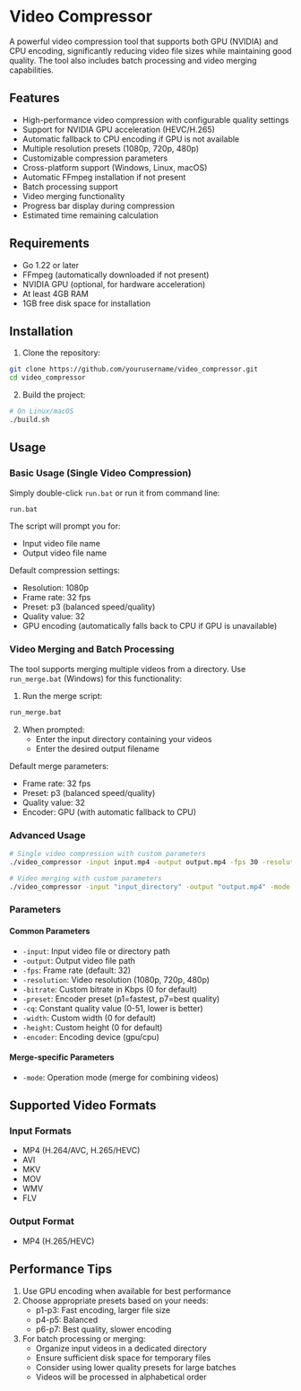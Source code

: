 # Video Compressor

A powerful video compression tool that supports both GPU (NVIDIA) and CPU encoding, significantly reducing video file sizes while maintaining good quality. The tool also includes batch processing and video merging capabilities.

## Features

- High-performance video compression with configurable quality settings
- Support for NVIDIA GPU acceleration (HEVC/H.265)
- Automatic fallback to CPU encoding if GPU is not available
- Multiple resolution presets (1080p, 720p, 480p)
- Customizable compression parameters
- Cross-platform support (Windows, Linux, macOS)
- Automatic FFmpeg installation if not present
- Batch processing support
- Video merging functionality
- Progress bar display during compression
- Estimated time remaining calculation

## Requirements

- Go 1.22 or later
- FFmpeg (automatically downloaded if not present)
- NVIDIA GPU (optional, for hardware acceleration)
- At least 4GB RAM
- 1GB free disk space for installation

## Installation

1. Clone the repository:
```bash
git clone https://github.com/yourusername/video_compressor.git
cd video_compressor
```

2. Build the project:
```bash
# On Linux/macOS
./build.sh
```

## Usage

### Basic Usage (Single Video Compression)

Simply double-click `run.bat` or run it from command line:

```bash
run.bat
```

The script will prompt you for:
- Input video file name
- Output video file name

Default compression settings:
- Resolution: 1080p
- Frame rate: 32 fps
- Preset: p3 (balanced speed/quality)
- Quality value: 32
- GPU encoding (automatically falls back to CPU if GPU is unavailable)

### Video Merging and Batch Processing

The tool supports merging multiple videos from a directory. Use `run_merge.bat` (Windows) for this functionality:

1. Run the merge script:
```bash
run_merge.bat
```

2. When prompted:
   - Enter the input directory containing your videos
   - Enter the desired output filename

Default merge parameters:
- Frame rate: 32 fps
- Preset: p3 (balanced speed/quality)
- Quality value: 32
- Encoder: GPU (with automatic fallback to CPU)

### Advanced Usage

```bash
# Single video compression with custom parameters
./video_compressor -input input.mp4 -output output.mp4 -fps 30 -resolution 720p -bitrate 2500 -preset p7 -cq 32

# Video merging with custom parameters
./video_compressor -input "input_directory" -output "output.mp4" -mode merge -fps 30 -preset p4 -cq 28 -encoder gpu
```

### Parameters

#### Common Parameters
- `-input`: Input video file or directory path
- `-output`: Output video file path
- `-fps`: Frame rate (default: 32)
- `-resolution`: Video resolution (1080p, 720p, 480p)
- `-bitrate`: Custom bitrate in Kbps (0 for default)
- `-preset`: Encoder preset (p1=fastest, p7=best quality)
- `-cq`: Constant quality value (0-51, lower is better)
- `-width`: Custom width (0 for default)
- `-height`: Custom height (0 for default)
- `-encoder`: Encoding device (gpu/cpu)

#### Merge-specific Parameters
- `-mode`: Operation mode (merge for combining videos)

## Supported Video Formats

### Input Formats
- MP4 (H.264/AVC, H.265/HEVC)
- AVI
- MKV
- MOV
- WMV
- FLV

### Output Format
- MP4 (H.265/HEVC)

## Performance Tips

1. Use GPU encoding when available for best performance
2. Choose appropriate presets based on your needs:
   - p1-p3: Fast encoding, larger file size
   - p4-p5: Balanced
   - p6-p7: Best quality, slower encoding
3. For batch processing or merging:
   - Organize input videos in a dedicated directory
   - Ensure sufficient disk space for temporary files
   - Consider using lower quality presets for large batches
   - Videos will be processed in alphabetical order